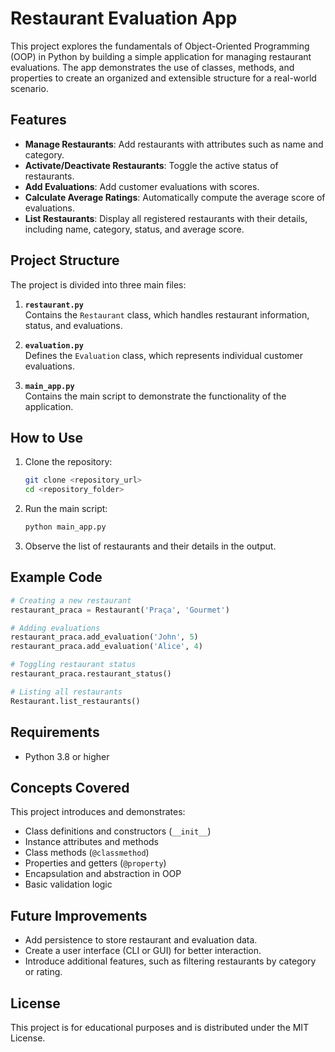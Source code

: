 # Restaurant Evaluation App

This project explores the fundamentals of Object-Oriented Programming (OOP) in Python by building a simple application for managing restaurant evaluations. The app demonstrates the use of classes, methods, and properties to create an organized and extensible structure for a real-world scenario.

## Features
- **Manage Restaurants**: Add restaurants with attributes such as name and category.
- **Activate/Deactivate Restaurants**: Toggle the active status of restaurants.
- **Add Evaluations**: Add customer evaluations with scores.
- **Calculate Average Ratings**: Automatically compute the average score of evaluations.
- **List Restaurants**: Display all registered restaurants with their details, including name, category, status, and average score.

## Project Structure
The project is divided into three main files:
1. **`restaurant.py`**  
   Contains the `Restaurant` class, which handles restaurant information, status, and evaluations.

2. **`evaluation.py`**  
   Defines the `Evaluation` class, which represents individual customer evaluations.

3. **`main_app.py`**  
   Contains the main script to demonstrate the functionality of the application.

## How to Use
1. Clone the repository:
   ```bash
   git clone <repository_url>
   cd <repository_folder>
   ```

2. Run the main script:
   ```bash
   python main_app.py
   ```

3. Observe the list of restaurants and their details in the output.

## Example Code
```python
# Creating a new restaurant
restaurant_praca = Restaurant('Praça', 'Gourmet')

# Adding evaluations
restaurant_praca.add_evaluation('John', 5)
restaurant_praca.add_evaluation('Alice', 4)

# Toggling restaurant status
restaurant_praca.restaurant_status()

# Listing all restaurants
Restaurant.list_restaurants()
```

## Requirements
- Python 3.8 or higher

## Concepts Covered
This project introduces and demonstrates:
- Class definitions and constructors (`__init__`)
- Instance attributes and methods
- Class methods (`@classmethod`)
- Properties and getters (`@property`)
- Encapsulation and abstraction in OOP
- Basic validation logic

## Future Improvements
- Add persistence to store restaurant and evaluation data.
- Create a user interface (CLI or GUI) for better interaction.
- Introduce additional features, such as filtering restaurants by category or rating.

## License
This project is for educational purposes and is distributed under the MIT License.
